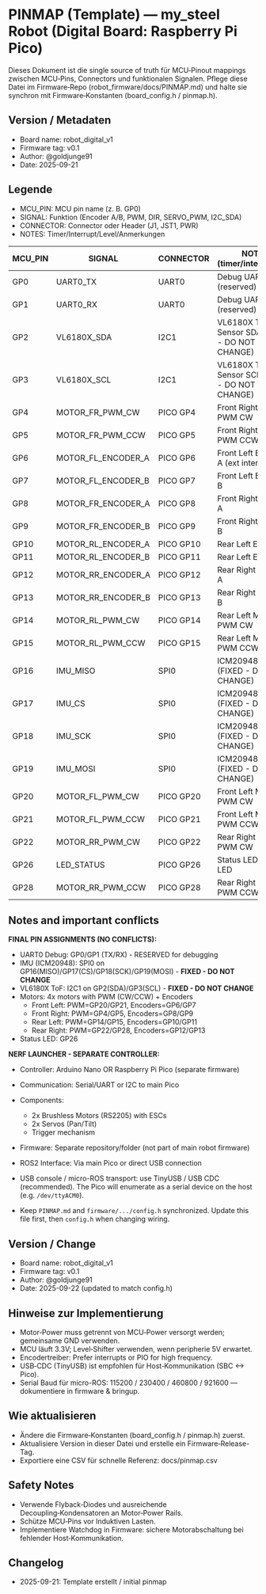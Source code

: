# PINMAP (Template) — my_steel Robot (Digital Board: Raspberry Pi Pico)

Dieses Dokument ist die single source of truth für MCU‑Pinout mappings zwischen MCU‑Pins, Connectors und funktionalen Signalen.
Pflege diese Datei im Firmware‑Repo (robot_firmware/docs/PINMAP.md) und halte sie synchron mit Firmware‑Konstanten (board_config.h / pinmap.h).

## Version / Metadaten
- Board name: robot_digital_v1
- Firmware tag: v0.1
- Author: @goldjunge91
- Date: 2025-09-21

## Legende
- MCU_PIN: MCU pin name (z. B. GP0)
- SIGNAL: Funktion (Encoder A/B, PWM, DIR, SERVO_PWM, I2C_SDA)
- CONNECTOR: Connector oder Header (J1, JST1, PWR)
- NOTES: Timer/Interrupt/Level/Anmerkungen

| MCU_PIN | SIGNAL                | CONNECTOR | NOTES (timer/interrupt/alt)                          |
| ------- | --------------------- | --------- | ---------------------------------------------------- |
| GP0     | UART0_TX              | UART0     | Debug UART TX (reserved)                             |
| GP1     | UART0_RX              | UART0     | Debug UART RX (reserved)                             |
| GP2     | VL6180X_SDA           | I2C1      | VL6180X ToF Sensor SDA (FIXED - DO NOT CHANGE)       |
| GP3     | VL6180X_SCL           | I2C1      | VL6180X ToF Sensor SCL (FIXED - DO NOT CHANGE)       |
| GP4     | MOTOR_FR_PWM_CW       | PICO GP4  | Front Right Motor PWM CW                             |
| GP5     | MOTOR_FR_PWM_CCW      | PICO GP5  | Front Right Motor PWM CCW                            |
| GP6     | MOTOR_FL_ENCODER_A    | PICO GP6  | Front Left Encoder A (ext interrupt)                 |
| GP7     | MOTOR_FL_ENCODER_B    | PICO GP7  | Front Left Encoder B                                 |
| GP8     | MOTOR_FR_ENCODER_A    | PICO GP8  | Front Right Encoder A                                |
| GP9     | MOTOR_FR_ENCODER_B    | PICO GP9  | Front Right Encoder B                                |
| GP10    | MOTOR_RL_ENCODER_A    | PICO GP10 | Rear Left Encoder A                                  |
| GP11    | MOTOR_RL_ENCODER_B    | PICO GP11 | Rear Left Encoder B                                  |
| GP12    | MOTOR_RR_ENCODER_A    | PICO GP12 | Rear Right Encoder A                                 |
| GP13    | MOTOR_RR_ENCODER_B    | PICO GP13 | Rear Right Encoder B                                 |
| GP14    | MOTOR_RL_PWM_CW       | PICO GP14 | Rear Left Motor PWM CW                               |
| GP15    | MOTOR_RL_PWM_CCW      | PICO GP15 | Rear Left Motor PWM CCW                              |
| GP16    | IMU_MISO              | SPI0      | ICM20948 MISO (FIXED - DO NOT CHANGE)                |
| GP17    | IMU_CS                | SPI0      | ICM20948 CS (FIXED - DO NOT CHANGE)                  |
| GP18    | IMU_SCK               | SPI0      | ICM20948 SCK (FIXED - DO NOT CHANGE)                 |
| GP19    | IMU_MOSI              | SPI0      | ICM20948 MOSI (FIXED - DO NOT CHANGE)                |
| GP20    | MOTOR_FL_PWM_CW       | PICO GP20 | Front Left Motor PWM CW                              |
| GP21    | MOTOR_FL_PWM_CCW      | PICO GP21 | Front Left Motor PWM CCW                             |
| GP22    | MOTOR_RR_PWM_CW       | PICO GP22 | Rear Right Motor PWM CW                              |
| GP26    | LED_STATUS            | PICO GP26 | Status LED / Blink LED                               |
| GP28    | MOTOR_RR_PWM_CCW      | PICO GP28 | Rear Right Motor PWM CCW                             |

## Notes and important conflicts

**FINAL PIN ASSIGNMENTS (NO CONFLICTS):**
- UART0 Debug: GP0/GP1 (TX/RX) - RESERVED for debugging
- IMU (ICM20948): SPI0 on GP16(MISO)/GP17(CS)/GP18(SCK)/GP19(MOSI) - **FIXED - DO NOT CHANGE**
- VL6180X ToF: I2C1 on GP2(SDA)/GP3(SCL) - **FIXED - DO NOT CHANGE**
- Motors: 4x motors with PWM (CW/CCW) + Encoders
  - Front Left: PWM=GP20/GP21, Encoders=GP6/GP7
  - Front Right: PWM=GP4/GP5, Encoders=GP8/GP9
  - Rear Left: PWM=GP14/GP15, Encoders=GP10/GP11
  - Rear Right: PWM=GP22/GP28, Encoders=GP12/GP13
- Status LED: GP26

**NERF LAUNCHER - SEPARATE CONTROLLER:**
- Controller: Arduino Nano OR Raspberry Pi Pico (separate firmware)
- Communication: Serial/UART or I2C to main Pico
- Components:
  - 2x Brushless Motors (RS2205) with ESCs
  - 2x Servos (Pan/Tilt)
  - Trigger mechanism
- Firmware: Separate repository/folder (not part of main robot firmware)
- ROS2 Interface: Via main Pico or direct USB connection

- USB console / micro-ROS transport: use TinyUSB / USB CDC (recommended). The Pico will enumerate as a serial device on the host (e.g. `/dev/ttyACM0`).
- Keep `PINMAP.md` and `firmware/.../config.h` synchronized. Update this file first, then `config.h` when changing wiring.

## Version / Change
- Board name: robot_digital_v1
- Firmware tag: v0.1
- Author: @goldjunge91
- Date: 2025-09-22 (updated to match config.h)

## Hinweise zur Implementierung
- Motor‑Power muss getrennt von MCU‑Power versorgt werden; gemeinsame GND verwenden.
- MCU läuft 3.3V; Level‑Shifter verwenden, wenn peripherie 5V erwartet.
- Encodertreiber: Prefer interrupts or PIO for high frequency.
- USB‑CDC (TinyUSB) ist empfohlen für Host‑Kommunikation (SBC <-> Pico).
- Serial Baud für micro-ROS: 115200 / 230400 / 460800 / 921600 — dokumentiere in firmware & bringup.

## Wie aktualisieren
- Ändere die Firmware‑Konstanten (board_config.h / pinmap.h) zuerst.
- Aktualisiere Version in dieser Datei und erstelle ein Firmware‑Release-Tag.
- Exportiere eine CSV für schnelle Referenz: docs/pinmap.csv

## Safety Notes
- Verwende Flyback‑Diodes und ausreichende Decoupling‑Kondensatoren an Motor‑Power Rails.
- Schütze MCU‑Pins vor Induktiven Lasten.
- Implementiere Watchdog in Firmware: sichere Motorabschaltung bei fehlender Host‑Kommunikation.

## Changelog
- 2025-09-21: Template erstellt / initial pinmap